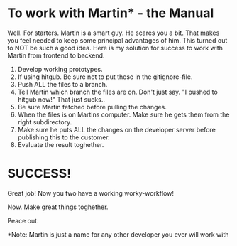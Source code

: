 # To work with Martin* - the Manual
Well. For starters. Martin is a smart guy. He scares you a bit. That makes you feel needed to keep some principal advantages of him. This turned out to NOT be such a good idea. Here is my solution for success to work with Martin from frontend to backend. 

1. Develop working prototypes.
2. If using hitgub. Be sure not to put these in the gitignore-file. 
3. Push ALL the files to a branch.
4. Tell Martin which branch the files are on. Don't just say. "I pushed to hitgub now!" That just sucks.. 
5. Be sure Martin fetched before pulling the changes.
6. When the files is on Martins computer. Make sure he gets them from the right subdirectory. 
7. Make sure he puts ALL the changes on the developer server before publishing this to the customer. 
8. Evaluate the result toghether. 

# SUCCESS! 
Great job! Now you two have a working worky-workflow! 

Now. Make great things toghether. 

Peace out. 

*Note: Martin is just a name for any other developer you ever will work with
